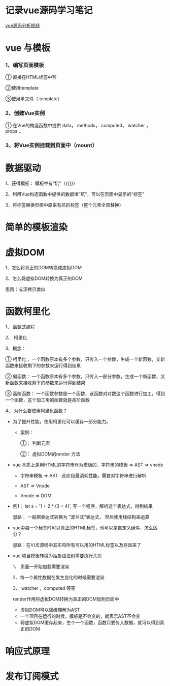 # 记录vue源码学习笔记
[vue源码分析视频](https://www.bilibili.com/video/BV1LE411e7HE?p=6&spm_id_from=pageDriver)

# vue 与模板

### 1、编写页面模板

  ① 直接在HTML标签中写

  ②使用template

  ③使用单文件（ template）

### 2、创建Vue实例
  
   ① 在Vue的构造函数中提供 data， methods， computed， watcher ，props...

### 3、将Vue实例挂载到页面中（mount）

# 数据驱动

1、获得模板： 模板中有“坑”（{{}}）

2、利用Vue构造函数中提供的数据填“坑“，可以在页面中显示的“标签”

3、将标签替换页面中原来有坑的标签（整个元素全部替换）

# 简单的模板渲染

# 虚拟DOM

1、怎么将真正的DOM转换成虚拟DOM

2、怎么将虚拟DOM转换为真正的DOM

思路：与深拷贝类似

# 函数柯里化

1、 函数式编程

2、 柯里化

3、概念： 

① 柯里化： 一个函数原本有多个参数，只传入一个参数，生成一个新函数，又新函数来接收剩下的参数来运行得到结果

② 偏函数： 一个函数原本有多个参数，只传入一部分参数，生成一个新函数，又新函数来接收剩下的参数来运行得到结果

③ 高阶函数： 一个函数参数是一个函数，该函数对对数这个函数进行加工，得到一个函数，这个加工用的函数就是高阶函数

4、 为什么要使用柯里化函数？

- 为了提升性能，使用柯里化可以缓存一部分能力。

    - 案例：

        ①： 判断元素

        ②： 虚拟DOM的render 方法

- vue 本质上是用HTML的字符串作为模板的，字符串的模板 => AST => vnode

    - 字符串模板 => AST : 此阶段最消耗性能，需要对字符串进行解析

    - AST => Vnode

    - Vnode => DOM

- 例1： let s = '1  + 2 * (3 + 4)', 写一个程序，解析这个表达式，得到结果

    思路： 一般把表达式转换为 ”波兰式“表达式， 然后使用栈结构来运算

- vue中每一个标签时可以真正的HTML标签，也可以是自定义组件，怎么区分？

    思路：在VUE源码中其实将所有可以用的HTML标签以及存起来了

- vue 项目模板转换为抽象语法树需要执行几次

    1、 页面一开始加载需要渲染

    2、每一个属性数据在发生变化的时候需要渲染

    3、 watcher ，computed 等等

    render作用将虚拟DOM转换为真正的DOM加到页面中
    - 虚拟DOM可以降级理解为AST
    - 一个项目在运行的时候，模板是不会变的，就表示AST不会变
    - 将虚拟DOM缓存起来，生个一个函数，函数只要传入数据，就可以得到真正的DOM

# 响应式原理

# 发布订阅模式